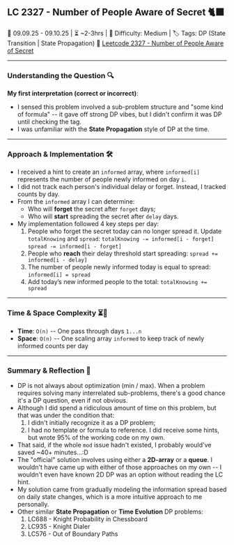 ## LC 2327 - Number of People Aware of Secret 🐈‍⬛

📅 09.09.25 - 09.10.25 | ⏳ ~2-3hrs | 🧩 Difficulty: Medium | 🏷️ Tags: DP (State Transition | State Propagation)
🔗 [Leetcode 2327 - Number of People Aware of Secret](https://leetcode.com/problems/number-of-people-aware-of-a-secret/)

---

### Understanding the Question 🔍

**My first interpretation (correct or incorrect)**:

- I sensed this problem involved a sub-problem structure and "some kind of formula" -- it gave off strong DP vibes, but I didn't confirm it was DP until checking the tag.
- I was unfamiliar with the **State Propagation** style of DP at the time.

---

### Approach & Implementation 🛠️

- I received a hint to create an `informed` array, where `informed[i]` represents the number of people newly informed on day `i`.
- I did not track each person's individual delay or forget. Instead, I tracked counts by day.
- From the `informed` array I can determine:
  - Who will **forget** the secret after `forget` days;
  - Who will **start** spreading the secret after `delay` days.
- My implementation followed 4 key steps per day:
  1. People who forget the secret today can no longer spread it.
     Update `totalKnowing` and `spread`:
     `totalKnowing -= informed[i - forget]`
     `spread -= informed[i - forget]`
  2. People who **reach** their delay threshold start spreading:
     `spread += informed[i - delay]`
  3. The number of people newly informed today is equal to spread:
     `informed[i] = spread`
  4. Add today’s new informed people to the total:
     `totalKnowing += spread`

---

### Time & Space Complexity ⏳🌌

- **Time**: `O(n)` -- One pass through days `1...n`
- **Space**: `O(n)` -- One scaling array `informed` to keep track of newly informed counts per day

---

### Summary & Reflection 💭

- DP is not always about optimization (min / max).
  When a problem requires solving many interrelated sub-problems, there's a good chance it's a DP question, even if not obvious.
- Although I did spend a ridiculous amount of time on this problem, but that was under the condition that:
  1. I didn't initially recognize it as a DP problem;
  2. I had no template or formula to reference.
     I did receive some hints, but wrote 95% of the working code on my own.
- That said, if the whole `mod` issue hadn't existed, I probably would've saved ~40+ minutes...:D
- The "official" solution involves using either a **2D-array** or a **queue**. I wouldn't have came up with either of those approaches on my own -- I wouldn't even have known 2D DP was an option without reading the LC hint.
- My solution came from gradually modeling the information spread based on daily state changes, which is a more intuitive approach to me personally.
- Other similar **State Propagation** or **Time Evolution** DP problems:
  1. LC688 - Knight Probability in Chessboard
  2. LC935 - Knight Dialer
  3. LC576 - Out of Boundary Paths
